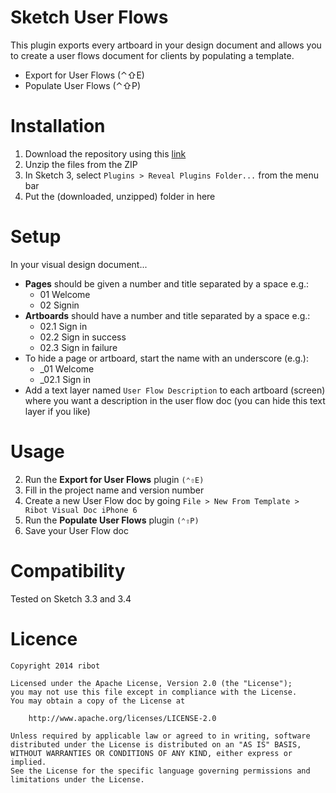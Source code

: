 # Sketch User Flows
This plugin exports every artboard in your design document and allows you to create a user flows document for clients by populating a template.

- Export for User Flows (⌃⇧E)
- Populate User Flows (⌃⇧P)

# Installation
1. Download the repository using this [link](https://github.com/ribot/sketch-user-flow-docs/archive/master.zip)
2. Unzip the files from the ZIP
3. In Sketch 3, select `Plugins > Reveal Plugins Folder...` from the menu bar
4. Put the (downloaded, unzipped) folder in here

# Setup
In your visual design document...
* **Pages** should be given a number and title separated by a space e.g.:
    * 01 Welcome
    * 02 Signin
* **Artboards** should have a number and title separated by a space e.g.:
    * 02.1 Sign in
    * 02.2 Sign in success
    * 02.3 Sign in failure
* To hide a page or artboard, start the name with an underscore (e.g.):
   *  _01 Welcome
   *  _02.1 Sign in
* Add a text layer named `User Flow Description` to each artboard (screen) where you want a description in the user flow doc (you can hide this text layer if you like)

# Usage
2. Run the **Export for User Flows** plugin `(⌃⇧E)`
2. Fill in the project name and version number
3. Create a new User Flow doc by going `File > New From Template > Ribot Visual Doc iPhone 6`
4. Run the **Populate User Flows** plugin `(⌃⇧P)`
5. Save your User Flow doc

# Compatibility
Tested on Sketch 3.3 and 3.4

# Licence
```
Copyright 2014 ribot

Licensed under the Apache License, Version 2.0 (the "License");
you may not use this file except in compliance with the License.
You may obtain a copy of the License at

    http://www.apache.org/licenses/LICENSE-2.0

Unless required by applicable law or agreed to in writing, software
distributed under the License is distributed on an "AS IS" BASIS,
WITHOUT WARRANTIES OR CONDITIONS OF ANY KIND, either express or implied.
See the License for the specific language governing permissions and
limitations under the License.
```
